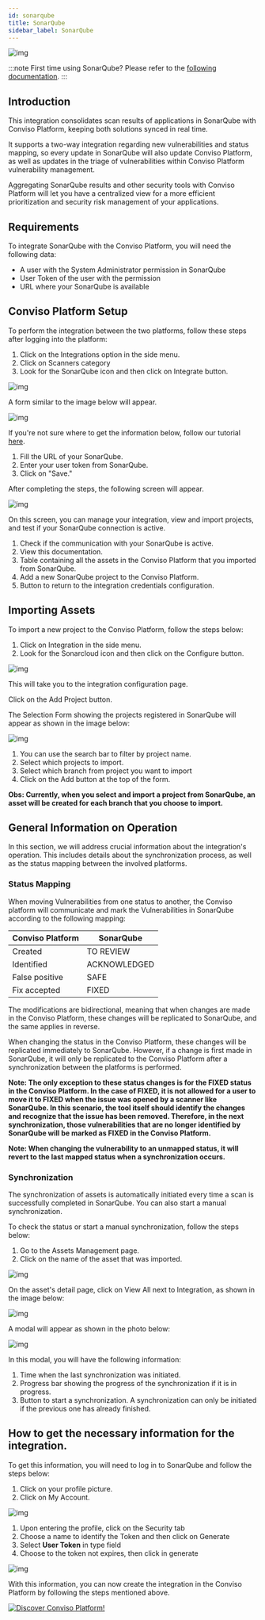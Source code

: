 ```yaml
---
id: sonarqube
title: SonarQube
sidebar_label: SonarQube
---
```


<div style={{textAlign: 'center'}}>

![img](../../static/img/integration-sonarqube.png)

</div>


:::note
First time using SonarQube? Please refer to the [following documentation](https://docs.sonarsource.com/sonarqube).
:::

## Introduction

This integration consolidates scan results of applications in SonarQube with Conviso Platform, keeping both solutions synced in real time.

It supports a two-way integration regarding new vulnerabilities and status mapping, so every update in SonarQube will also update Conviso Platform, as well as updates in the triage of vulnerabilities within Conviso Platform vulnerability management.

Aggregating SonarQube results and other security tools with Conviso Platform will let you have a centralized view for a more efficient prioritization and security risk management of your applications. 

## Requirements

To integrate SonarQube with the Conviso Platform, you will need the following data:

- A user with the System Administrator permission in SonarQube
- User Token of the user with the permission
- URL where your SonarQube is available

## Conviso Platform Setup

To perform the integration between the two platforms, follow these steps after logging into the platform:

1. Click on the Integrations option in the side menu.
2. Click on Scanners category
3. Look for the SonarQube icon and then click on Integrate button.

<div style={{textAlign: 'center'}}>

![img](../../static/img/sonarqube-1.png)

</div>

A form similar to the image below will appear.

<div style={{textAlign: 'center'}}>

![img](../../static/img/sonarqube-2.png)

</div>

If you're not sure where to get the information below, follow our tutorial [here](#how-to-get-the-necessary-information-for-the-integration).

1. Fill the URL of your SonarQube.
2. Enter your user token from SonarQube.
3. Click on "Save."

After completing the steps, the following screen will appear.

<div style={{textAlign: 'center'}}>

![img](../../static/img/sonarcloud-3.png)

</div>

On this screen, you can manage your integration, view and import projects, and test if your SonarQube connection is active.

1. Check if the communication with your SonarQube is active.
2. View this documentation.
3. Table containing all the assets in the Conviso Platform that you imported from SonarQube.
4. Add a new SonarQube project to the Conviso Platform.
5. Button to return to the integration credentials configuration.


## Importing Assets

To import a new project to the Conviso Platform, follow the steps below:
1. Click on Integration in the side menu.
2. Look for the Sonarcloud icon and then click on the Configure button.

<div style={{textAlign: 'center'}}>

![img](../../static/img/sonarqube-4.png)

</div>

This will take you to the integration configuration page.

Click on the Add Project button.

The Selection Form showing the projects registered in SonarQube will appear as shown in the image below:

<div style={{textAlign: 'center'}}>

![img](../../static/img/sonarqube-5.png)

</div>

1. You can use the search bar to filter by project name.
2. Select which projects to import.
3. Select which branch from project you want to import
4. Click on the Add button at the top of the form.

**Obs: Currently, when you select and import a project from SonarQube, an asset will be created for each branch that you choose to import.**

## General Information on Operation

In this section, we will address crucial information about the integration's operation. This includes details about the synchronization process, as well as the status mapping between the involved platforms.

### Status Mapping

When moving Vulnerabilities from one status to another, the Conviso platform will communicate and mark the Vulnerabilities in SonarQube according to the following mapping:

<div style={{display: 'ruby-text'}}>

| Conviso Platform     | SonarQube                |
|----------------------|--------------------------|
| Created              | TO REVIEW                |
| Identified           | ACKNOWLEDGED             |
| False positive       | SAFE                     |
| Fix accepted         | FIXED                    |

</div>

The modifications are bidirectional, meaning that when changes are made in the Conviso Platform, these changes will be replicated to SonarQube, and the same applies in reverse.

When changing the status in the Conviso Platform, these changes will be replicated immediately to SonarQube. However, if a change is first made in SonarQube, it will only be replicated to the Conviso Platform after a synchronization between the platforms is performed.

**Note: The only exception to these status changes is for the FIXED status in the Conviso Platform. In the case of FIXED, it is not allowed for a user to move it to FIXED when the issue was opened by a scanner like SonarQube. In this scenario, the tool itself should identify the changes and recognize that the issue has been removed. Therefore, in the next synchronization, those vulnerabilities that are no longer identified by SonarQube will be marked as FIXED in the Conviso Platform.**

**Note: When changing the vulnerability to an unmapped status, it will revert to the last mapped status when a synchronization occurs.**



### Synchronization

The synchronization of assets is automatically initiated every time a scan is successfully completed in SonarQube. You can also start a manual synchronization.

To check the status or start a manual synchronization, follow the steps below:

1. Go to the Assets Management page.
2. Click on the name of the asset that was imported.

<div style={{textAlign: 'center'}}>

![img](../../static/img/checkmarx-img11.png)

</div>


On the asset's detail page, click on View All next to Integration, as shown in the image below:

<div style={{textAlign: 'center'}}>

![img](../../static/img/checkmarx-img5.png)

</div>

A modal will appear as shown in the photo below:

<div style={{textAlign: 'center'}}>

![img](../../static/img/checkmarx-img6.png)

</div>

In this modal, you will have the following information:
1. Time when the last synchronization was initiated.
2. Progress bar showing the progress of the synchronization if it is in progress.
3. Button to start a synchronization. A synchronization can only be initiated if the previous one has already finished.

## How to get the necessary information for the integration.

To get this information, you will need to log in to SonarQube and follow the steps below:

1. Click on your profile picture.
2. Click on My Account.

<div style={{textAlign: 'center'}}>

![img](../../static/img/sonarqube-6.png)

</div>

1. Upon entering the profile, click on the Security tab  
2. Choose a name to identify the Token and then click on Generate
3. Select **User Token** in type field
4. Choose to the token not expires, then click in generate

<div style={{textAlign: 'center'}}>

![img](../../static/img/sonarqube-7.png)

</div>

With this information, you can now create the integration in the Conviso Platform by following the steps mentioned above.

[![Discover Conviso Platform!](https://no-cache.hubspot.com/cta/default/5613826/interactive-125788977029.png)](https://cta-service-cms2.hubspot.com/web-interactives/public/v1/track/redirect?encryptedPayload=AVxigLKtcWzoFbzpyImNNQsXC9S54LjJuklwM39zNd7hvSoR%2FVTX%2FXjNdqdcIIDaZwGiNwYii5hXwRR06puch8xINMyL3EXxTMuSG8Le9if9juV3u%2F%2BX%2FCKsCZN1tLpW39gGnNpiLedq%2BrrfmYxgh8G%2BTcRBEWaKasQ%3D&webInteractiveContentId=125788977029&portalId=5613826)